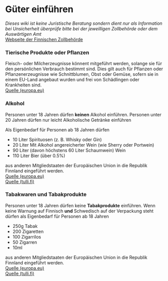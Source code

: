 # Güter einführen

*Dieses wiki ist keine Juristische Beratung sondern dient nur als Information bei Unsicherheit überprüfe bitte bei der jeweilligen Zollbehörde oder dem Auswärtigen Amt*  
[Webseite der Finnischen Zollbehörde](https://tulli.fi)


### Tierische Produkte oder Pflanzen

Fleisch- oder Milcherzeugnisse könnent mitgeführt werden, solange sie für den persönlichen Verbrauch bestimmt sind. Dies gilt auch für Pflanzen oder Pflanzenerzeugnisse wie Schnittblumen, Obst oder Gemüse, sofern sie in einem EU-Land angebaut wurden und frei von Schädlingen oder Krankheiten sind.  
[Quelle (europa.eu)](https://europa.eu/youreurope/citizens/travel/carry/meat-dairy-animal/index_de.htm)

### Alkohol

Personen unter 18 Jahren dürfen **keinen** Alkohol einführen. Personen unter 20 Jahren dürfen nur leicht Alkoholische Getränke einführen

Als Eigenbedarf für Personen ab 18 Jahren dürfen
- 10 Liter Spirituosen (z. B. Whisky oder Gin)
- 20 Liter Mit Alkohol angereicherter Wein (wie Sherry oder Portwein)
- 90 Liter (davon höchstens 60 Liter Schaumwein) Wein
- 110 Liter Bier (über 0.5%)

aus anderen Mitgliedstaaten der Europäischen Union in die Republik Finnland eingeführt werden.  
[Quelle (europa.eu)](https://europa.eu/youreurope/citizens/travel/carry/alcohol-tobacco-cash/index_de.htm)  
[Quelle (tulli.fi)](https://tulli.fi/en/private-persons/travelling/bringing-back-alcohol#i%E2%80%99m-arriving-from-the-eu)

### Tabakwaren und Tabakprodukte

Personen unter 18 Jahren dürfen keine **Tabakprodukte** einführen.
Wenn keine Warnung auf Finnisch **und** Schwedisch auf der Verpackung steht dürfen als Eigenbedarf für Personen ab 18 Jahren
- 250g Tabak
- 200 Zigaretten
- 100 Zigarrilos
- 50 Zigarren
- 10ml 

aus anderen Mitgliedstaaten der Europäischen Union in die Republik Finnland eingeführt werden.   
[Quelle (europa.eu)](https://europa.eu/youreurope/citizens/travel/carry/alcohol-tobacco-cash/index_de.htm)  
[Quelle (tulli.fi)](https://tulli.fi/en/private-persons/travelling/bringing-back-tobacco#traveller-imports-from-another-eu-country)